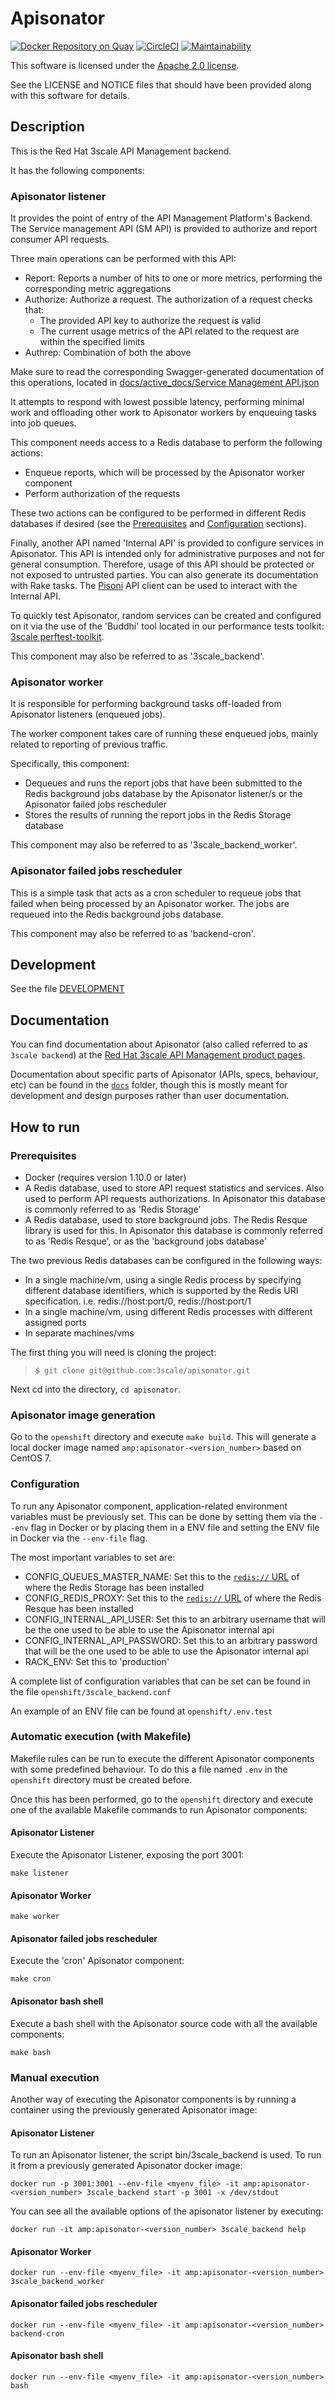 # Apisonator

[![Docker Repository on Quay](https://quay.io/repository/3scale/apisonator/status "Docker Repository on Quay")](https://quay.io/repository/3scale/apisonator)
[![CircleCI](https://circleci.com/gh/3scale/apisonator.svg?style=shield)](https://circleci.com/gh/3scale/apisonator)
[![Maintainability](https://api.codeclimate.com/v1/badges/d2cea8016f0089cb2fd6/maintainability)](https://codeclimate.com/github/3scale/apisonator/maintainability)

This software is licensed under the [Apache 2.0 license](https://www.apache.org/licenses/LICENSE-2.0).

See the LICENSE and NOTICE files that should have been provided along with this
software for details.

## Description

This is the Red Hat 3scale API Management backend.

It has the following components:

### Apisonator listener

It provides the point of entry of the API Management Platform's Backend.
The Service management API (SM API) is provided to authorize and report consumer
API requests.

Three main operations can be performed with this API:

 * Report: Reports a number of hits to one or more metrics, performing the
   corresponding metric aggregations
 * Authorize: Authorize a request. The authorization of a request checks that:
   * The provided API key to authorize the request is valid
   * The current usage metrics of the API related to the request are within
     the specified limits
 * Authrep: Combination of both the above

Make sure to read the corresponding Swagger-generated documentation of this
operations, located in [docs/active_docs/Service Management API.json](docs%2Factive_docs%2FService%20Management%20API.json)

It attempts to respond with lowest possible latency, performing minimal work
and offloading other work to Apisonator workers by enqueuing tasks into job queues.

This component needs access to a Redis database to perform the following actions:
 * Enqueue reports, which will be processed by the Apisonator worker component
 * Perform authorization of the requests

These two actions can be configured to be performed in different Redis
databases if desired (see the [Prerequisites](#prerequisites)
and [Configuration](#configuration) sections).

Finally, another API named 'Internal API' is provided to configure services
in Apisonator. This API is intended only for administrative purposes and not
for general consumption. Therefore, usage of this API should be protected or
not exposed to untrusted parties. You can also generate its documentation with
Rake tasks. The [Pisoni](https://github.com/3scale/pisoni) API client can be
used to interact with the Internal API.

To quickly test Apisonator, random services can be created and configured on it
via the use of the 'Buddhi' tool located in our performance tests
toolkit: [3scale perftest-toolkit](https://github.com/3scale/perftest-toolkit/).

This component may also be referred to as '3scale_backend'.

### Apisonator worker

It is responsible for performing background tasks off-loaded from
Apisonator listeners (enqueued jobs).

The worker component takes care of running these enqueued jobs, mainly related
to reporting of previous traffic.

Specifically, this component:
 * Dequeues and runs the report jobs that have been submitted to the Redis
   background jobs database by the Apisonator listener/s or the
   Apisonator failed jobs rescheduler
 * Stores the results of running the report jobs in the Redis Storage database

This component may also be referred to as '3scale_backend_worker'.

### Apisonator failed jobs rescheduler

This is a simple task that acts as a cron scheduler to requeue jobs that failed
when being processed by an Apisonator worker. The jobs are requeued into
the Redis background jobs database.

This component may also be referred to as 'backend-cron'.

## Development

See the file [DEVELOPMENT](DEVELOPMENT.md)

## Documentation

You can find documentation about Apisonator (also called referred to as `3scale
backend`) at the [Red Hat 3scale API Management product pages](https://access.redhat.com/products/red-hat-3scale/).

Documentation about specific parts of Apisonator (APIs, specs, behaviour, etc)
can be found in the [`docs`](https://github.com/3scale/apisonator/tree/master/docs) folder, though this is mostly meant for development and design purposes rather
than user documentation.

## How to run

### Prerequisites

* Docker (requires version 1.10.0 or later)
* A Redis database, used to store API request statistics and services. Also
  used to perform API requests authorizations. In Apisonator this database
  is commonly referred to as 'Redis Storage'
* A Redis database, used to store background jobs. The Redis Resque library
  is used for this. In Apisonator this database is commonly referred to as
  'Redis Resque', or as the 'background jobs database'

The two previous Redis databases can be configured in the following ways:

 * In a single machine/vm, using a single Redis process by specifying
   different database identifiers, which is supported by the Redis URI
	 specification. i.e. redis://host:port/0, redis://host:port/1
 * In a single machine/vm, using different Redis processes with different
   assigned ports
 * In separate machines/vms

The first thing you will need is cloning the project:
> `$ git clone git@github.com:3scale/apisonator.git`

Next cd into the directory, `cd apisonator`.

### Apisonator image generation

Go to the `openshift` directory and execute `make build`. This will generate
a local docker image named `amp:apisonator-<version_number>` based on CentOS 7.

### Configuration

To run any Apisonator component, application-related environment variables must
be previously set. This can be done by setting them via the `--env` flag in
Docker or by placing them in a ENV file and setting the ENV file in Docker via
the `--env-file` flag.

The most important variables to set are:

 * CONFIG_QUEUES_MASTER_NAME: Set this to the [`redis://` URL](http://www.iana.org/assignments/uri-schemes/prov/redis)
   of where the Redis Storage has been installed
 * CONFIG_REDIS_PROXY: Set this to the [`redis://` URL](http://www.iana.org/assignments/uri-schemes/prov/redis)
   of where the Redis Resque has been installed
 * CONFIG_INTERNAL_API_USER: Set this to an arbitrary username <username>
   that will be the one used to be able to use the Apisonator internal api
 * CONFIG_INTERNAL_API_PASSWORD: Set this to an arbitrary
   password <password> that will be the one used to be able to use the
   Apisonator internal api
 * RACK_ENV: Set this to 'production'

A complete list of configuration variables that can be set can be
found in the file `openshift/3scale_backend.conf`

An example of an ENV file can be found at `openshift/.env.test`

### Automatic execution (with Makefile)

Makefile rules can be run to execute the different Apisonator components
with some predefined behaviour. To do this a file named `.env` in
the `openshift` directory must be created before.

Once this has been performed, go to the `openshift` directory and execute
one of the available Makefile commands to run Apisonator components:

#### Apisonator Listener

Execute the Apisonator Listener, exposing the port 3001:

```
make listener
```

#### Apisonator Worker

```
make worker
```

#### Apisonator failed jobs rescheduler

Execute the 'cron' Apisonator component:

```
make cron
```

#### Apisonator bash shell

Execute a bash shell with the Apisonator source code with all the available
components:

```
make bash
```

### Manual execution

Another way of executing the Apisonator components is by running a container
using the previously generated Apisonator image:

#### Apisonator Listener

To run an Apisonator listener, the script bin/3scale_backend is used. To
run it from a previously generated Apisonator docker image:

```
docker run -p 3001:3001 --env-file <myenv_file> -it amp:apisonator-<version_number> 3scale_backend start -p 3001 -x /dev/stdout
```

You can see all the available options of the apisonator listener by executing:

```
docker run -it amp:apisonator-<version_number> 3scale_backend help
```

#### Apisonator Worker

```
docker run --env-file <myenv_file> -it amp:apisonator-<version_number> 3scale_backend_worker
```

#### Apisonator failed jobs rescheduler

```
docker run --env-file <myenv_file> -it amp:apisonator-<version_number> backend-cron
```




#### Apisonator bash shell

```
docker run --env-file <myenv_file> -it amp:apisonator-<version_number> bash
```



